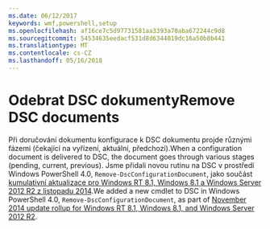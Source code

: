 ```yaml
---
ms.date: 06/12/2017
keywords: wmf,powershell,setup
ms.openlocfilehash: af16ce7c5d97731581aa3393a70aba672244c9d8
ms.sourcegitcommit: 54534635eedacf531d8d6344019dc16a50b8b441
ms.translationtype: MT
ms.contentlocale: cs-CZ
ms.lasthandoff: 05/16/2018
---
```

# <a name="remove-dsc-documents"></a><span data-ttu-id="1db91-102">Odebrat DSC dokumenty</span><span class="sxs-lookup"><span data-stu-id="1db91-102">Remove DSC documents</span></span>

<span data-ttu-id="1db91-103">Při doručování dokumentu konfigurace k DSC dokumentu projde různými fázemi (čekající na vyřízení, aktuální, předchozí).</span><span class="sxs-lookup"><span data-stu-id="1db91-103">When a configuration document is delivered to DSC, the document goes through various stages (pending, current, previous).</span></span> <span data-ttu-id="1db91-104">Jsme přidali novou rutinu na DSC v prostředí Windows PowerShell 4.0, `Remove-DscConfigurationDocument`, jako součást [kumulativní aktualizace pro Windows RT 8.1, Windows 8.1 a Windows Server 2012 R2 z listopadu 2014](https://support.microsoft.com/kb/3000850).</span><span class="sxs-lookup"><span data-stu-id="1db91-104">We added a new cmdlet to DSC in Windows PowerShell 4.0, `Remove-DscConfigurationDocument`, as part of [November 2014 update rollup for Windows RT 8.1, Windows 8.1, and Windows Server 2012 R2](https://support.microsoft.com/kb/3000850).</span></span>
